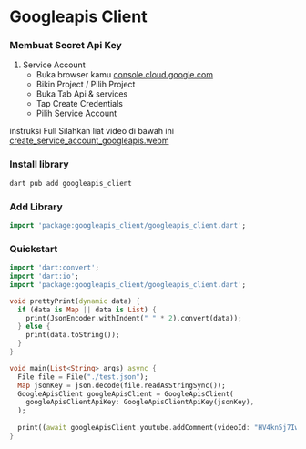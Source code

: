 # Googleapis Client


### Membuat Secret Api Key

1. Service Account
   - Buka browser kamu [console.cloud.google.com](https://console.cloud.google.com)
   - Bikin Project / Pilih Project
   - Buka Tab Api & services
   - Tap Create Credentials
   - Pilih Service Account
  
instruksi Full Silahkan liat video di bawah ini
[create_service_account_googleapis.webm](https://github.com/azkadev/googleapis_client/assets/82513502/bd8b5fca-3329-4f71-ab66-8705727a149e)

### Install library

```bash
dart pub add googleapis_client
```
### Add Library

```dart
import 'package:googleapis_client/googleapis_client.dart';
```

### Quickstart
```dart
import 'dart:convert';
import 'dart:io';
import 'package:googleapis_client/googleapis_client.dart';

void prettyPrint(dynamic data) {
  if (data is Map || data is List) {
    print(JsonEncoder.withIndent(" " * 2).convert(data));
  } else {
    print(data.toString());
  }
}

void main(List<String> args) async {
  File file = File("./test.json");
  Map jsonKey = json.decode(file.readAsStringSync());
  GoogleApisClient googleApisClient = GoogleApisClient(
    googleApisClientApiKey: GoogleApisClientApiKey(jsonKey),
  );
 
  print((await googleApisClient.youtube.addComment(videoId: "HV4kn5j7IwQ", text: "Hai ini pesan automatis")));
}
```